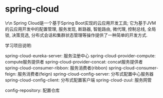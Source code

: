 # spring-cloud
\r\n
Spring Cloud是一个基于Spring Boot实现的云应用开发工具;	
	它为基于JVM的云应用开发中的配置管理, 服务发现, 断路器, 智能路由, 微代理, 控制总线, 全局锁, 决策竞选, 分布式会话和集群状态管理等操作提供了一种简单的开发方式.

学习项目说明:

spring-cloud-eureka-server:			服务注册中心
spring-cloud-provider-compute:		compute服务提供者
spring-cloud-provider-concat:		concat服务提供者
spring-cloud-consumer-ribbon:		服务消费者(ribbon)
spring-cloud-consumer-feign:		服务消费者(feign)
spring-cloud-config-server:			分布式配置中心服务器
spring-cloud-config-client:			分布式配置客户端
spring-cloud-zuul:					服务网管


config-repository:					配置仓库
